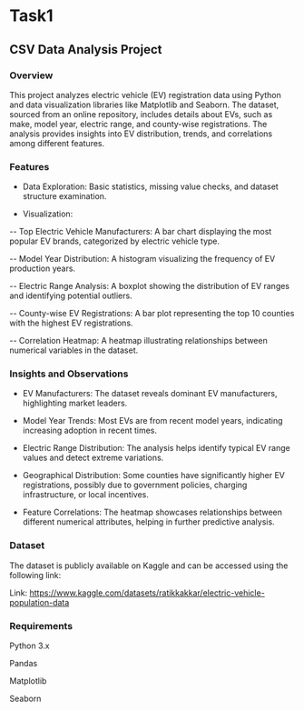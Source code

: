 # Task1
## CSV Data Analysis Project

### Overview

This project analyzes electric vehicle (EV) registration data using Python and data visualization libraries like Matplotlib and Seaborn. The dataset, sourced from an online repository, includes details about EVs, such as make, model year, electric range, and county-wise registrations. The analysis provides insights into EV distribution, trends, and correlations among different features.

### Features

- Data Exploration: Basic statistics, missing value checks, and dataset structure examination.

- Visualization:

-- Top Electric Vehicle Manufacturers: A bar chart displaying the most popular EV brands, categorized by electric vehicle type.

-- Model Year Distribution: A histogram visualizing the frequency of EV production years.

-- Electric Range Analysis: A boxplot showing the distribution of EV ranges and identifying potential outliers.

-- County-wise EV Registrations: A bar plot representing the top 10 counties with the highest EV registrations.

-- Correlation Heatmap: A heatmap illustrating relationships between numerical variables in the dataset.

### Insights and Observations

- EV Manufacturers: The dataset reveals dominant EV manufacturers, highlighting market leaders.

- Model Year Trends: Most EVs are from recent model years, indicating increasing adoption in recent times.

- Electric Range Distribution: The analysis helps identify typical EV range values and detect extreme variations.

- Geographical Distribution: Some counties have significantly higher EV registrations, possibly due to government policies, charging infrastructure, or local incentives.

- Feature Correlations: The heatmap showcases relationships between different numerical attributes, helping in further predictive analysis.

### Dataset

The dataset is publicly available on Kaggle and can be accessed using the following link:

Link: https://www.kaggle.com/datasets/ratikkakkar/electric-vehicle-population-data

### Requirements

Python 3.x

Pandas

Matplotlib

Seaborn
